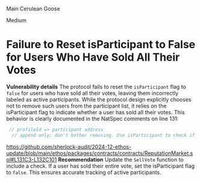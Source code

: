 Main Cerulean Goose

Medium

# Failure to Reset isParticipant to False for Users Who Have Sold All Their Votes

**Vulnerability details** The protocol fails to reset the `isParticipant` flag to `false` for users who have sold all their votes, leaving them incorrectly labeled as active participants. While the protocol design explicitly chooses not to remove such users from the participant list, it relies on the isParticipant flag to indicate whether a user has sold all their votes. This behavior is clearly documented in the NatSpec comments on line 131:
```javascript 
 // profileId => participant address
  // append only; don't bother removing. Use isParticipant to check if they've sold all their votes.
```
https://github.com/sherlock-audit/2024-12-ethos-update/blob/main/ethos/packages/contracts/contracts/ReputationMarket.sol#L131C3-L132C101
**Recommendation**
Update the `SellVote` function to include a check. If a user has sold their entire vote, set the isParticipant flag to `false`. This ensures accurate tracking of active participants.